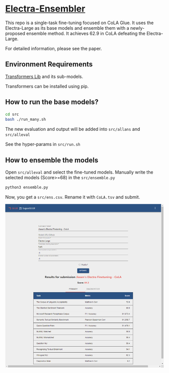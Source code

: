 # [Electra-Ensembler](https://github.com/517030910405/Electra-Ensembler)

This repo is a single-task fine-tuning focused on CoLA Glue. It uses the Electra-Large as its base models and ensemble them with a newly-proposed ensemble method. It achieves 62.9 in CoLA defeating the Electra-Large. 

For detailed information, please see the paper. 

## Environment Requirements

[Transformers Lib](https://github.com/huggingface/transformers) and its sub-models. 

Transformers can be installed using pip. 

## How to run the base models? 

```bash
cd src
bash ./run_many.sh
```

The new evaluation and output will be added into `src/allans` and `src/alleval`

See the hyper-params in `src/run.sh` 

## How to ensemble the models

Open `src/alleval` and select the fine-tuned models. Manually write the selected models (Score>=68) in the `src/ensemble.py`

```bash
python3 ensemble.py
```

Now, you get a `src/ens.csv`. Rename it with `CoLA.tsv` and submit. 

[<img src = "https://raw.githubusercontent.com/517030910405/Electra-Ensembler/master/test_result/gluebenchmark_submission.png?token=AKB52JPTQS53QBCVVJVW3PS66CIHC">](https://github.com/517030910405/Electra-Ensembler/tree/master/test_result)
